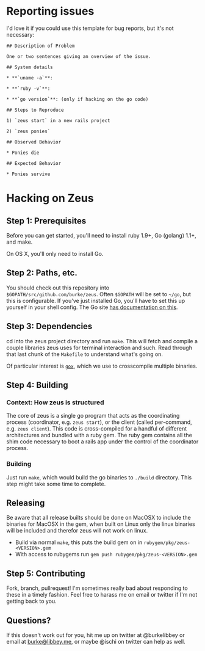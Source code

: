 # Reporting issues

I'd love it if you could use this template for bug reports, but it's not
necessary:

```
## Description of Problem

One or two sentences giving an overview of the issue.

## System details

* **`uname -a`**:

* **`ruby -v`**:

* **`go version`**: (only if hacking on the go code)

## Steps to Reproduce

1) `zeus start` in a new rails project

2) `zeus ponies`

## Observed Behavior

* Ponies die

## Expected Behavior

* Ponies survive
```

# Hacking on Zeus

## Step 1: Prerequisites

Before you can get started, you'll need to install ruby 1.9+, Go (golang) 1.1+,
and make.

On OS X, you'll only need to install Go.

## Step 2: Paths, etc.

You should check out this repository into `$GOPATH/src/github.com/burke/zeus`.
Often `$GOPATH` will be set to `~/go`, but this is configurable. If you've just
installed Go, you'll have to set this up yourself in your shell config. The Go
site [has documentation on this](http://golang.org/doc/code.html).

## Step 3: Dependencies

cd into the zeus project directory and run `make`. This will fetch and
compile a couple libraries zeus uses for terminal interaction and such.
Read through that last chunk of the `Makefile` to understand what's
going on.

Of particular interest is [`gox`](http://github.com/mitchellh/gox), which we
use to crosscompile multiple binaries.

## Step 4: Building

### Context: How zeus is structured

The core of zeus is a single go program that acts as the coordinating process
(coordinator, e.g. `zeus start`), or the client (called per-command, e.g. `zeus
client`). This code is cross-compiled for a handful of different architectures
and bundled with a ruby gem. The ruby gem contains all the shim code necessary
to boot a rails app under the control of the coordinator process.

### Building

Just run `make`, which would build the go binaries to `./build`
directory. This step might take some time to complete.

## Releasing

Be aware that all release builts should be done on MacOSX to include the
binaries for MacOSX in the gem, when built on Linux only the linux binaries will
be included and therefor zeus will not work on linux.

* Build via normal `make`, this puts the build gem on in `rubygem/pkg/zeus-<VERSION>.gem`
* With access to rubygems run `gem push rubygem/pkg/zeus-<VERSION>.gem`

## Step 5: Contributing

Fork, branch, pullrequest! I'm sometimes really bad about responding to these
in a timely fashion. Feel free to harass me on email or twitter if I'm not
getting back to you.

## Questions?

If this doesn't work out for you, hit me up on twitter at @burkelibbey or email
at burke@libbey.me, or maybe @ischi on twitter can help as well.

